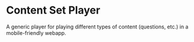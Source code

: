 # Content Set Player
A generic player for playing different types of content (questions, etc.) in a mobile-friendly webapp.
